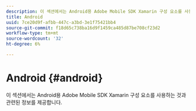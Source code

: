 ```yaml
---
description: 이 섹션에서는 Android용 Adobe Mobile SDK Xamarin 구성 요소를 사용하는 것과 관련된 정보를 제공합니다.
title: Android
uuid: 7ce20d9f-afbb-447c-a3bd-3e1f75421bb4
source-git-commit: f18d65c738ba16d9f1459ca485d87be708cf23d2
workflow-type: tm+mt
source-wordcount: '32'
ht-degree: 6%

---
```



# Android {#android}

이 섹션에서는 Android용 Adobe Mobile SDK Xamarin 구성 요소를 사용하는 것과 관련된 정보를 제공합니다.

